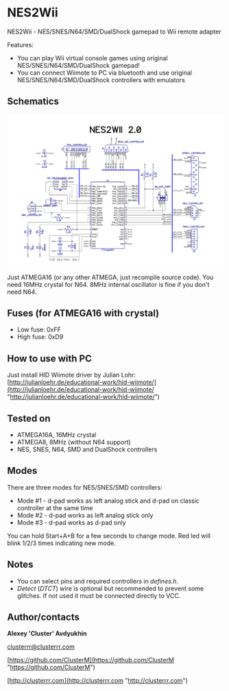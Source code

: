 # NES2Wii

NES2Wii - NES/SNES/N64/SMD/DualShock gamepad to Wii remote adapter

Features:

* You can play Wii virtual console games using original NES/SNES/N64/SMD/DualShock gamepad!
* You can connect Wiimote to PC via bluetooth and use original NES/SNES/N64/SMD/DualShock controllers with emulators

## Schematics

![Schematics](board/nes2wii.png)

Just ATMEGA16 (or any other ATMEGA, just recompile source code). You need 16MHz crystal for N64. 8MHz internal oscillator is fine if you don't need N64.

## Fuses (for ATMEGA16 with crystal)

* Low fuse: 0xFF
* High fuse: 0xD9

## How to use with PC

Just install HID Wiimote driver by Julian Lohr: [http://julianloehr.de/educational-work/hid-wiimote/](http://julianloehr.de/educational-work/hid-wiimote/ "http://julianloehr.de/educational-work/hid-wiimote/")

## Tested on

* ATMEGA16A, 16MHz crystal
* ATMEGA8, 8MHz (without N64 support)
* NES, SNES, N64, SMD and DualShock controllers

## Modes

There are three modes for NES/SNES/SMD controllers:
* Mode #1 - d-pad works as left analog stick and d-pad on classic controller at the same time
* Mode #2 - d-pad works as left analog stick only
* Mode #3 - d-pad works as d-pad only

You can hold Start+A+B for a few seconds to change mode. Red led will blink 1/2/3 times indicating new mode.

## Notes

* You can select pins and required controllers in *defines.h*.
* *Detect* (*DTCT*) wire is optional but recommended to prevent some glitches. If not used it must be connected directly to VCC.

## Author/contacts

**Alexey 'Cluster' Avdyukhin**

clusterrr@clusterrr.com

[https://github.com/ClusterM](https://github.com/ClusterM "https://github.com/ClusterM")

[http://clusterrr.com](http://clusterrr.com "http://clusterrr.com")
